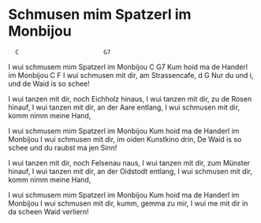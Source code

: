 Schmusen mim Spatzerl im Monbijou
=================================

      C                        G7
I wui schmusem mim Spatzerl im Monbijou
    C                     G7
Kum hoid ma de Handerl im Monbijou
      C                    F
I wui schmusen mit dir, am Strassencafe,
    d                G
Nur du und i, und de Waid is so schee!
 
I wui tanzen mit dir, noch Eichholz hinaus,
I wui tanzen mit dir, zu de Rosen hinauf,
I wui tanzen mit dir, an der Aare entlang,
I wui schmusen mit dir, komm nimm meine Hand,
 
I wui schmusem mim Spatzerl im Monbijou
Kum hoid ma de Handerl im Monbijou
I wui schmusen mit dir, im oiden Kunstkino drin,
De Waid is so schee und du raubst ma jen Sinn!
 
I wui tanzen mit dir, noch Felsenau naus,
I wui tanzen mit dir, zum Münster hinauf,
I wui tanzen mit dir, an der Oidstodt entlang,
I wui schmusen mit dir, komm nimm meine Hand,
 
I wui schmusem mim Spatzerl im Monbijou
Kum hoid ma de Handerl im Monbijou
I wui schmusen mit dir, kumm, gemma zu mir,
I wui me mit dir in da scheen Waid verliern!